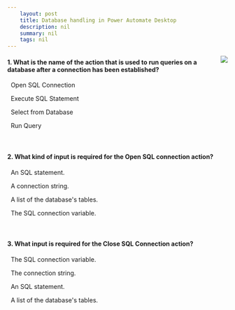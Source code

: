 ```yaml
---
    layout: post
    title: Database handling in Power Automate Desktop  
    description: nil
    summary: nil
    tags: nil
---
```



 <a target="_blank" href="https://docs.microsoft.com/en-us/learn/modules/pad-database-handling/3-check-knowledge/"><i class="fas fa-external-link-alt"></i> </a>
 <img align="right" src="https://docs.microsoft.com/en-us/learn/achievements/pad-database-handling.svg">
####  1. What is the name of the action that is used to run queries on a database after a connection has been established?


<i class='far fa-square'></i> &nbsp;&nbsp;Open SQL Connection

<i class='fas fa-check-square' style='color: Dodgerblue;'></i> &nbsp;&nbsp;Execute SQL Statement

<i class='far fa-square'></i> &nbsp;&nbsp;Select from Database

<i class='far fa-square'></i> &nbsp;&nbsp;Run Query
<br />
<br />
<br />

####  2. What kind of input is required for the Open SQL connection action?


<i class='far fa-square'></i> &nbsp;&nbsp;An SQL statement.

<i class='fas fa-check-square' style='color: Dodgerblue;'></i> &nbsp;&nbsp;A connection string.

<i class='far fa-square'></i> &nbsp;&nbsp;A list of the database's tables.

<i class='far fa-square'></i> &nbsp;&nbsp;The SQL connection variable.
<br />
<br />
<br />

####  3. What input is required for the Close SQL Connection action?


<i class='fas fa-check-square' style='color: Dodgerblue;'></i> &nbsp;&nbsp;The SQL connection variable.

<i class='far fa-square'></i> &nbsp;&nbsp;The connection string.

<i class='far fa-square'></i> &nbsp;&nbsp;An SQL statement.

<i class='far fa-square'></i> &nbsp;&nbsp;A list of the database's tables.
<br />
<br />
<br />
